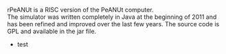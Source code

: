 rPeANUt is a RISC version of the PeANUt computer.   
The simulator was written completely in Java at the beginning of 2011 
and has been refined and improved over the last few years.
The source code is GPL and available in the jar file. 

* test